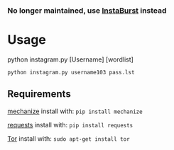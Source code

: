 ### No longer maintained, use [InstaBurst](https://github.com/Ethical-H4CK3R/InstaBurst) instead

# Usage
python instagram.py  [Username]  [wordlist]

`python instagram.py username103 pass.lst`

## Requirements
[mechanize](https://pypi.python.org/pypi/mechanize/) install with: `pip install mechanize`

[requests](https://pypi.python.org/pypi/requests/2.18.4) install with: `pip install requests`

[Tor](https://www.torproject.org/docs/debian) install with: `sudo apt-get install tor`
